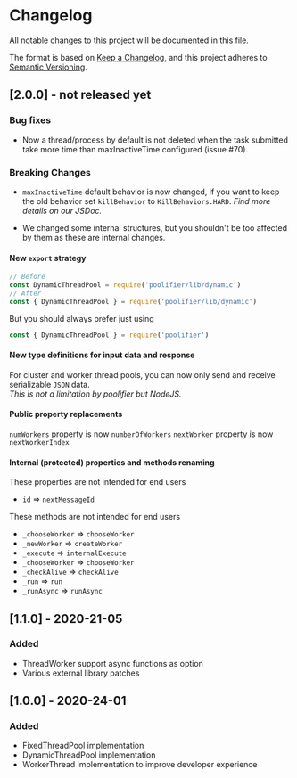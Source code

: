 # Changelog

All notable changes to this project will be documented in this file.

The format is based on [Keep a Changelog](https://keepachangelog.com/en/1.0.0/),
and this project adheres to [Semantic Versioning](https://semver.org/spec/v2.0.0.html).

## [2.0.0] - not released yet

### Bug fixes

- Now a thread/process by default is not deleted when the task submitted take more time than maxInactiveTime configured (issue #70).

### Breaking Changes

- `maxInactiveTime` default behavior is now changed, if you want to keep the old behavior set `killBehavior` to `KillBehaviors.HARD`.
  _Find more details on our JSDoc._

- We changed some internal structures, but you shouldn't be too affected by them as these are internal changes.

#### New `export` strategy

```js
// Before
const DynamicThreadPool = require('poolifier/lib/dynamic')
// After
const { DynamicThreadPool } = require('poolifier/lib/dynamic')
```

But you should always prefer just using

```js
const { DynamicThreadPool } = require('poolifier')
```

#### New type definitions for input data and response

For cluster and worker thread pools, you can now only send and receive serializable `JSON` data.  
_This is not a limitation by poolifier but NodeJS._

#### Public property replacements

`numWorkers` property is now `numberOfWorkers`
`nextWorker` property is now `nextWorkerIndex`

#### Internal (protected) properties and methods renaming

These properties are not intended for end users

- `id` => `nextMessageId`

These methods are not intended for end users

- `_chooseWorker` => `chooseWorker`
- `_newWorker` => `createWorker`
- `_execute` => `internalExecute`
- `_chooseWorker` => `chooseWorker`
- `_checkAlive` => `checkAlive`
- `_run` => `run`
- `_runAsync` => `runAsync`

## [1.1.0] - 2020-21-05

### Added

- ThreadWorker support async functions as option
- Various external library patches

## [1.0.0] - 2020-24-01

### Added

- FixedThreadPool implementation
- DynamicThreadPool implementation
- WorkerThread implementation to improve developer experience
